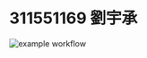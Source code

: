 # 311551169 劉宇承
![example workflow](https://github.com/<github_id>/<repo_name>/actions/workflows/<yml_file_name>/badge.svg)
